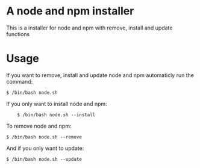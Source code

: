 # A node and npm installer
This is a installer for node and npm with remove, install and update functions

# Usage

If you want to remove, install and update node and npm automaticly run the command:

	$ /bin/bash node.sh

If you only want to install node and npm:

        $ /bin/bash node.sh --install

To remove node and npm:

	$ /bin/bash node.sh --remove

And if you only want to update:

	$ /bin/bash node.sh --update
